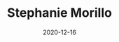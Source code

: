 ---
title: Stephanie Morillo
date: 2020-12-16
time: 1-2pm EST
location: Q&A Channel Reactiflux
description: 'Author of [The Developers Guide to Content Creation](https://www.developersguidetocontent.com/) and [much more](https://www.stephaniemorillo.co/books). Senior PM & Content Strategist with an MSc in UXD. I help developers become better content creators. Pronounced moh-REE-yoh.'
people: '[@radiomorillo](https://twitter.com/radiomorillo)'
---